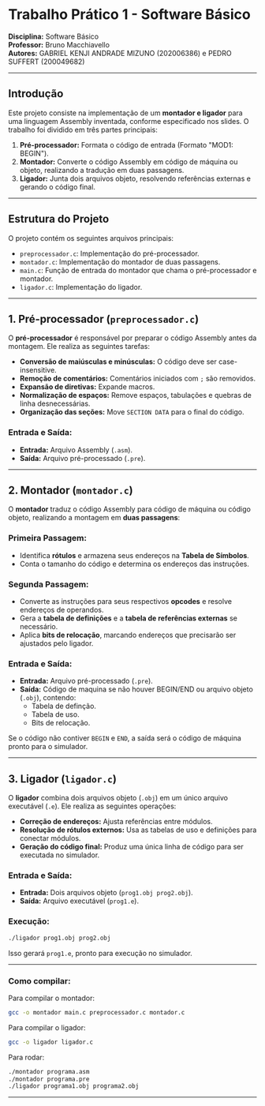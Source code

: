 # Trabalho Prático 1 - Software Básico

**Disciplina:** Software Básico  
**Professor:** Bruno Macchiavello  
**Autores:** GABRIEL KENJI ANDRADE MIZUNO (202006386) e PEDRO SUFFERT (200049682)

---

## Introdução

Este projeto consiste na implementação de um **montador e ligador** para uma linguagem Assembly inventada, conforme especificado nos slides. O trabalho foi dividido em três partes principais:

1. **Pré-processador:** Formata o código de entrada (Formato "MOD1: BEGIN").
2. **Montador:** Converte o código Assembly em código de máquina ou objeto, realizando a tradução em duas passagens.
3. **Ligador:** Junta dois arquivos objeto, resolvendo referências externas e gerando o código final.

---

## Estrutura do Projeto

O projeto contém os seguintes arquivos principais:

- `preprocessador.c`: Implementação do pré-processador.
- `montador.c`: Implementação do montador de duas passagens.
- `main.c`: Função de entrada do montador que chama o pré-processador e montador.
- `ligador.c`: Implementação do ligador.

---

## 1. Pré-processador (`preprocessador.c`)

O **pré-processador** é responsável por preparar o código Assembly antes da montagem. Ele realiza as seguintes tarefas:

- **Conversão de maiúsculas e minúsculas:** O código deve ser case-insensitive.
- **Remoção de comentários:** Comentários iniciados com `;` são removidos.
- **Expansão de diretivas:** Expande macros.
- **Normalização de espaços:** Remove espaços, tabulações e quebras de linha desnecessárias.
- **Organização das seções:** Move `SECTION DATA` para o final do código.

### Entrada e Saída:
- **Entrada:** Arquivo Assembly (`.asm`).
- **Saída:** Arquivo pré-processado (`.pre`).

---

## 2. Montador (`montador.c`)

O **montador** traduz o código Assembly para código de máquina ou código objeto, realizando a montagem em **duas passagens**:

### Primeira Passagem:
- Identifica **rótulos** e armazena seus endereços na **Tabela de Símbolos**.
- Conta o tamanho do código e determina os endereços das instruções.

### Segunda Passagem:
- Converte as instruções para seus respectivos **opcodes** e resolve endereços de operandos.
- Gera a **tabela de definições** e a **tabela de referências externas** se necessário.
- Aplica **bits de relocação**, marcando endereços que precisarão ser ajustados pelo ligador.

### Entrada e Saída:
- **Entrada:** Arquivo pré-processado (`.pre`).
- **Saída:** Código de maquina se não houver BEGIN/END ou arquivo objeto (`.obj`), contendo:
  - Tabela de definção.
  - Tabela de uso.
  - Bits de relocação.

Se o código não contiver `BEGIN` e `END`, a saída será o código de máquina pronto para o simulador.

---

## 3. Ligador (`ligador.c`)

O **ligador** combina dois arquivos objeto (`.obj`) em um único arquivo executável (`.e`). Ele realiza as seguintes operações:

- **Correção de endereços:** Ajusta referências entre módulos.
- **Resolução de rótulos externos:** Usa as tabelas de uso e definições para conectar módulos.
- **Geração do código final:** Produz uma única linha de código para ser executada no simulador.

### Entrada e Saída:
- **Entrada:** Dois arquivos objeto (`prog1.obj prog2.obj`).
- **Saída:** Arquivo executável (`prog1.e`).

### Execução:
```sh
./ligador prog1.obj prog2.obj
```
Isso gerará `prog1.e`, pronto para execução no simulador.

---

### Como compilar:
Para compilar o montador:
```sh
gcc -o montador main.c preprocessador.c montador.c
```

Para compilar o ligador:
```sh
gcc -o ligador ligador.c
```

Para rodar:
```sh
./montador programa.asm
./montador programa.pre
./ligador programa1.obj programa2.obj
```

---